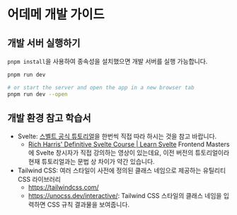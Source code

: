 # 어데메 개발 가이드

## 개발 서버 실행하기

`pnpm install`을 사용하여 종속성을 설치했으면 개발 서버를 실행 가능합니다.

```bash
pnpm run dev

# or start the server and open the app in a new browser tab
pnpm run dev --open
```

## 개발 환경 참고 학습서

- Svelte: [스벨트 공식 튜토리얼](https://svelte.dev/tutorial/)을 한번씩 직접 따라 하시는 것을 참고 바랍니다.
  - [Rich Harris' Definitive Svelte Course | Learn Svelte](https://frontendmasters.com/courses/svelte-v2/) Frontend Masters 에 Svelte 창시자가 직접 강의하는 영상이 있는데요, 이전 버전의 튜토리얼이라 현재 튜토리얼과는 문법 상 차이가 약간 있습니다.
- Tailwind CSS: 여러 스타일이 사전에 정의된 클래스 네임으로 제공하는 유틸리티 CSS 라이브러리
  - https://tailwindcss.com/
  - https://unocss.dev/interactive/: Tailwind CSS 스타일의 클래스 네임을 입력하면 CSS 규칙 결과물을 보여줍니다.
